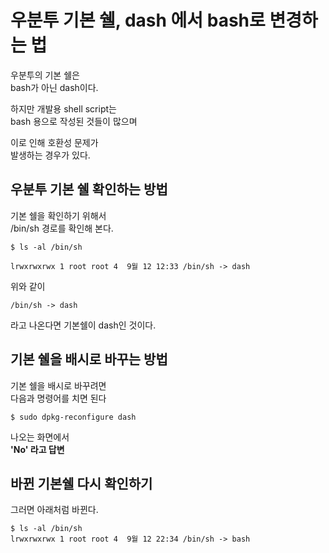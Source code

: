 
# 우분투 기본 쉘, dash 에서 bash로 변경하는 법
우분투의 기본 쉘은  
bash가 아닌 dash이다.

하지만 개발용 shell script는  
bash 용으로 작성된 것들이 많으며

이로 인해 호환성 문제가  
발생하는 경우가 있다.


## 우분투 기본 쉘 확인하는 방법
기본 쉘을 확인하기 위해서  
/bin/sh 경로를 확인해 본다.

```
$ ls -al /bin/sh

lrwxrwxrwx 1 root root 4  9월 12 12:33 /bin/sh -> dash
```

위와 같이

`/bin/sh -> dash`

라고 나온다면 기본쉘이 dash인 것이다.


## 기본 쉘을 배시로 바꾸는 방법
기본 쉘을 배시로 바꾸려면  
다음과 명령어를 치면 된다

`$ sudo dpkg-reconfigure dash`

나오는 화면에서   
**'No' 라고 답변**


## 바뀐 기본쉘 다시 확인하기

그러면 아래처럼 바뀐다.

```
$ ls -al /bin/sh
lrwxrwxrwx 1 root root 4  9월 12 22:34 /bin/sh -> bash
```
